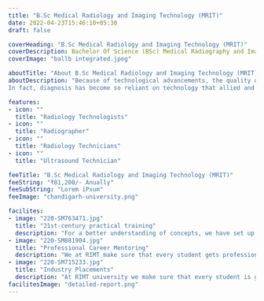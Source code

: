 ```yaml
---
title: "B.Sc Medical Radiology and Imaging Technology (MRIT)"
date: 2022-04-23T15:46:10+05:30
draft: false

coverHeading: "B.Sc Medical Radiology and Imaging Technology (MRIT)"
coverDescription: Bachelor Of Science (BSc) Medical Radiography and Imaging Technology is a 3-year undergraduate paramedical course pursued by students interested in the medical field or medical lab technology"
coverImage: "ballb integrated.jpeg"

aboutTitle: "About B.Sc Medical Radiology and Imaging Technology (MRIT)"
aboutDescription: "Because of technological advancements, the quality of medical care has increased dramatically in recent decades, posing new problems in the field of healthcare. It is now commonly accepted that providing health care is a collaborative endeavor including both clinicians and non-clinicians, and that it is not just the responsibility of physicians and nurses. Professionals that can handle complex machinery and complicated processes are in high demand right now.
In fact, diagnosis has become so reliant on technology that allied and healthcare professionals (AHPs) are essential to the proper administration of therapy. The program's goal is to provide human resources with the necessary skills in medical radiography and imaging technologies who can work in a variety of healthcare setting"

features:
- icon: ""
  title: "Radiology Technologists"
- icon: ""
  title: "Radiographer"
- icon: ""
  title: "Radiology Technicians"
- icon: ""
  title: "Ultrasound Technician"

feeTitle: "B.Sc Medical Radiology and Imaging Technology (MRIT)"
feeString: "₹81,200/- Anually"
feeSubString: "Lorem iPsum"
feeImage: "chandigarh-university.png"

facilites:
- image: "220-SM763471.jpg"
  title: "21st-century practical training"
  description: "For a better understanding of concepts, we have set up advanced 21st-century tools equipped with advanced training methods so that students can learn every concept practically in a better way."
- image: "220-SM881904.jpg"
  title: "Professional Career Mentoring"
  description: "We at RIMT make sure that every student gets professional career mentoring from the industry experts to set career targets & for this we have created a career & placement cell too."
- image: "220-SM715233.jpg"
  title: "Industry Placements"
  description: "At RIMT university we make sure that every student is getting placed, each year more than 500 companies visit the campus of RIMT to hire our brightest of the talents"
facilitesImage: "detailed-report.png"
---
```


